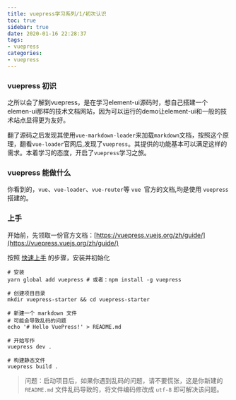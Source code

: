 ```yaml
---
title: vuepress学习系列/1/初次认识
toc: true
sidebar: true
date: 2020-01-16 22:28:37
tags:
- vuepress
categories:
- vuepress
---
```


### vuepress 初识

之所以会了解到vuepress，是在学习element-ui源码时，想自己搭建一个elemen-ui那样的技术文档网站，因为可以运行的demo让element-ui和一般的技术站点显得更为友好。



翻了源码之后发现其使用`vue-markdown-loader`来加载`markdown`文档，按照这个原理，翻看`vue-loader`官网后,发现了`vuepress`。其提供的功能基本可以满足这样的需求。本着学习的态度，开启了`vuepress`学习之旅。



### vuepress 能做什么

你看到的，`vue`、`vue-loader`、`vue-router`等 `vue `官方的文档,均是使用 `vuepress` 搭建的。



### 上手

开始前，先领取一份官方文档：[https://vuepress.vuejs.org/zh/guide/](https://vuepress.vuejs.org/zh/guide/)

按照 [快速上手](https://vuepress.vuejs.org/zh/guide/getting-started.html#%E5%BF%AB%E9%80%9F%E4%B8%8A%E6%89%8B) 的步骤，安装并初始化

```shell
# 安装
yarn global add vuepress # 或者：npm install -g vuepress

# 创建项目目录
mkdir vuepress-starter && cd vuepress-starter

# 新建一个 markdown 文件
# 可能会导致乱码的问题
echo '# Hello VuePress!' > README.md

# 开始写作
vuepress dev .

# 构建静态文件
vuepress build .
```

> 问题：启动项目后，如果你遇到乱码的问题，请不要慌张，这是你新建的 `README.md` 文件乱码导致的，将文件编码修改成 `utf-8` 即可解决该问题。

